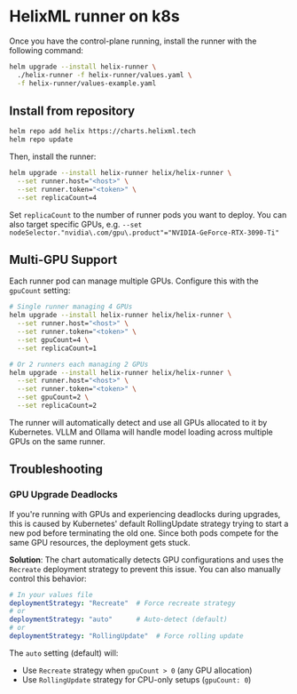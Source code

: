 # HelixML runner on k8s

Once you have the control-plane running, install the runner with the following command:

```bash
helm upgrade --install helix-runner \
  ./helix-runner -f helix-runner/values.yaml \
  -f helix-runner/values-example.yaml
```

## Install from repository

```bash
helm repo add helix https://charts.helixml.tech 
helm repo update
```

Then, install the runner:

```bash
helm upgrade --install helix-runner helix/helix-runner \
  --set runner.host="<host>" \
  --set runner.token="<token>" \
  --set replicaCount=4
```

Set `replicaCount` to the number of runner pods you want to deploy. You can also target specific GPUs, e.g. `--set nodeSelector."nvidia\.com/gpu\.product"="NVIDIA-GeForce-RTX-3090-Ti"`

## Multi-GPU Support

Each runner pod can manage multiple GPUs. Configure this with the `gpuCount` setting:

```bash
# Single runner managing 4 GPUs
helm upgrade --install helix-runner helix/helix-runner \
  --set runner.host="<host>" \
  --set runner.token="<token>" \
  --set gpuCount=4 \
  --set replicaCount=1

# Or 2 runners each managing 2 GPUs  
helm upgrade --install helix-runner helix/helix-runner \
  --set runner.host="<host>" \
  --set runner.token="<token>" \
  --set gpuCount=2 \
  --set replicaCount=2
```

The runner will automatically detect and use all GPUs allocated to it by Kubernetes. VLLM and Ollama will handle model loading across multiple GPUs on the same runner.

## Troubleshooting

### GPU Upgrade Deadlocks

If you're running with GPUs and experiencing deadlocks during upgrades, this is caused by Kubernetes' default RollingUpdate strategy trying to start a new pod before terminating the old one. Since both pods compete for the same GPU resources, the deployment gets stuck.

**Solution**: The chart automatically detects GPU configurations and uses the `Recreate` deployment strategy to prevent this issue. You can also manually control this behavior:

```yaml
# In your values file
deploymentStrategy: "Recreate"  # Force recreate strategy
# or
deploymentStrategy: "auto"      # Auto-detect (default)
# or  
deploymentStrategy: "RollingUpdate"  # Force rolling update
```

The `auto` setting (default) will:
- Use `Recreate` strategy when `gpuCount > 0` (any GPU allocation)
- Use `RollingUpdate` strategy for CPU-only setups (`gpuCount: 0`)
